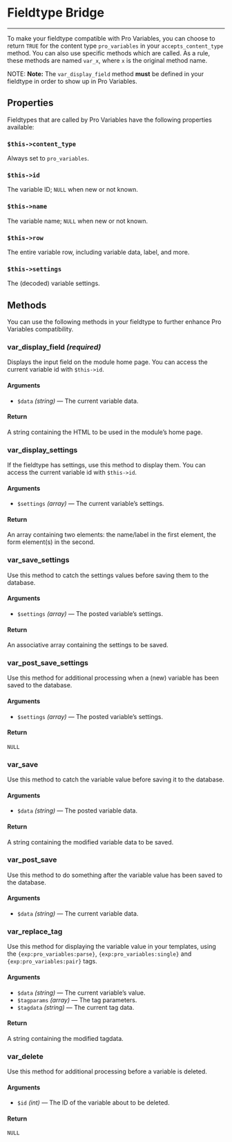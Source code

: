 <!--
    This source file is part of the open source project
    ExpressionEngine User Guide (https://github.com/ExpressionEngine/ExpressionEngine-User-Guide)

    @link      https://expressionengine.com/
    @copyright Copyright (c) 2003-2020, Packet Tide, LLC (https://packettide.com)
    @license   https://expressionengine.com/license Licensed under Apache License, Version 2.0
-->

# Fieldtype Bridge
----------------

To make your fieldtype compatible with Pro Variables, you can choose to return `TRUE` for the content type `pro_variables` in your `accepts_content_type` method. You can also use specific methods which are called. As a rule, these methods are named `var_x`, where `x` is the original method name.

NOTE: **Note:** The `var_display_field` method **must** be defined in your fieldtype in order to show up in Pro Variables.

## Properties 
Fieldtypes that are called by Pro Variables have the following properties available:

### `$this->content_type`

Always set to `pro_variables`.

### `$this->id`

The variable ID; `NULL` when new or not known.

### `$this->name`

The variable name; `NULL` when new or not known.

### `$this->row`

The entire variable row, including variable data, label, and more.

### `$this->settings`

The (decoded) variable settings.

## Methods

You can use the following methods in your fieldtype to further enhance Pro Variables compatibility.

### var_display_field _(required)_

Displays the input field on the module home page. You can access the current variable id with `$this->id`.

#### Arguments

- `$data` _(string)_ — The current variable data.

#### Return

A string containing the HTML to be used in the module’s home page.

### var_display_settings

If the fieldtype has settings, use this method to display them. You can access the current variable id with `$this->id`.

#### Arguments

- `$settings` _(array)_ — The current variable’s settings.

#### Return

An array containing two elements: the name/label in the first element, the form element(s) in the second.

### var_save_settings

Use this method to catch the settings values before saving them to the database.

#### Arguments

- `$settings` _(array)_ — The posted variable’s settings.

#### Return

An associative array containing the settings to be saved.

### var_post_save_settings

Use this method for additional processing when a (new) variable has been saved to the database.

#### Arguments

- `$settings` _(array)_ — The posted variable’s settings.

#### Return

`NULL`

### var_save

Use this method to catch the variable value before saving it to the database.

#### Arguments

- `$data` _(string)_ — The posted variable data.

#### Return

A string containing the modified variable data to be saved.

### var_post_save

Use this method to do something after the variable value has been saved to the database.

#### Arguments

- `$data` _(string)_ — The current variable data.

### var_replace_tag

Use this method for displaying the variable value in your templates, using the `{exp:pro_variables:parse}`, `{exp:pro_variables:single}` and `{exp:pro_variables:pair}` tags.

#### Arguments

- `$data` _(string)_ — The current variable’s value.
- `$tagparams` _(array)_ — The tag parameters.
- `$tagdata` _(string)_ — The current tag data.

#### Return

A string containing the modified tagdata.

### var_delete

Use this method for additional processing before a variable is deleted.

#### Arguments

- `$id` _(int)_ — The ID of the variable about to be deleted.

#### Return

`NULL`